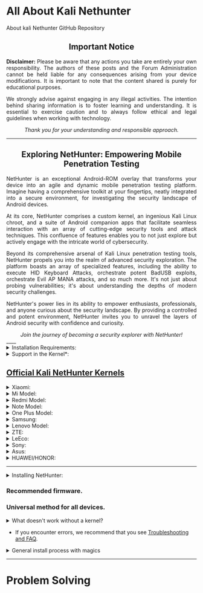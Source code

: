 # All About Kali Nethunter 
About kali Nethunter GitHub Repository 

<div align="center">
  <h2>Important Notice</h2>
</div>

<p align="justify">
  <strong>Disclaimer:</strong> Please be aware that any actions you take are entirely your own responsibility. The authors of these posts and the Forum Administration cannot be held liable for any consequences arising from your device modifications. It is important to note that the content shared is purely for educational purposes.
</p>

<p align="justify">
  We strongly advise against engaging in any illegal activities. The intention behind sharing information is to foster learning and understanding. It is essential to exercise caution and to always follow ethical and legal guidelines when working with technology.
</p>

<div align="center">
  <em>Thank you for your understanding and responsible approach.</em>
</div>

---------
<div align="center">
  <h2>Exploring NetHunter: Empowering Mobile Penetration Testing</h2>
</div>

<p align="justify">
  NetHunter is an exceptional Android-ROM overlay that transforms your device into an agile and dynamic mobile penetration testing platform. Imagine having a comprehensive toolkit at your fingertips, neatly integrated into a secure environment, for investigating the security landscape of Android devices.
</p>

<p align="justify">
  At its core, NetHunter comprises a custom kernel, an ingenious Kali Linux chroot, and a suite of Android companion apps that facilitate seamless interaction with an array of cutting-edge security tools and attack techniques. This confluence of features enables you to not just explore but actively engage with the intricate world of cybersecurity.
</p>

<p align="justify">
  Beyond its comprehensive arsenal of Kali Linux penetration testing tools, NetHunter propels you into the realm of advanced security exploration. The platform boasts an array of specialized features, including the ability to execute HID Keyboard Attacks, orchestrate potent BadUSB exploits, orchestrate Evil AP MANA attacks, and so much more. It's not just about probing vulnerabilities; it's about understanding the depths of modern security challenges.
</p>

<p align="justify">
  NetHunter's power lies in its ability to empower enthusiasts, professionals, and anyone curious about the security landscape. By providing a controlled and potent environment, NetHunter invites you to unravel the layers of Android security with confidence and curiosity.
</p>

<div align="center">
  <em>Join the journey of becoming a security explorer with NetHunter!</em>
</div>
____

<details>
<summary>Installation Requirements:</summary>

- A device with a minimum of 8GB of available storage space.
- Custom recovery installed on your device.
- A kernel with support for * feature (specific to your use case).
- Familiarity with flashing devices.
- Proficiency in working with Linux from the terminal.

</details>
<details>
<summary>Support in the Kernel*:</summary>

- Network adapters support (rtl, broadcom - outdated, bluetooth)
- HID, rndis support (possibly in conjunction with qcrndis)
- Mass Storage: FunctionFS support
- OTG (USB Power) support
- HackRF support (if possible)
- System V IPC support
- Preferably without panic on oops

</details>

## [Official Kali NetHunter Kernels](https://stats.nethunter.com/kernels.html)

<details>
<summary>Xiaomi:</summary>

- Poco Model
- Pocophone
- NetHunter-Enabled Kernel for Poco X3 Pro
- NetHunter-Enabled Kernel for Poco X3 Pro
- Poco X3 NFC / Poco X3
- Poco X3
- Poco x3 OSS
- Poco F1 (beryllium) -1
- Poco F3 (alioth/alioth-in)
- Nethunter-enabled kernel for Poco x3 pro (vayu)

</details>
<details>
<summary>Mi Model:</summary>

- Xiaomi Mi 10i 5G (Gauguinpro)
- Xiaomi Mi Max (hydrogen)
- Xiaomi Mi 8 (dipper)
- Mi A1
- Xiaomi Mi 8 Pro (equuleus)
- Xiaomi Mi 9T
- Mi max 3(nitrogen)

</details>
<details>
<summary>Redmi Model:</summary>

- Xiaomi Redmi 8a / Redmi 8
- Xiaomi Redmi 5 (rosy)
- Xiaomi Redmi 5 Plus (vince)
- Xiaomi Redmi 5 Plus / Note 5 India (vince)
- Xiaomi Redmi 5 Plus / Note 5 (vince) India
- Xiaomi Redmi 5 Plus (vince)
- Xiaomi Redmi 4A (rolex)
- Xiaomi Redmi 4A (rolex)
- Xiaomi Redmi 4X (santoni)
- Xiaomi Redmi 3S, 3X (land) +1
- Xiaomi Redmi 3/3 Pro (ido)
- Redmi 10 (selene)

</details>

<details>
<summary>Note Model:</summary>

- Xiaomi Redmi Note 10 Pro
- Xiaomi Redmi Note 7 (lavender)
- Xiaomi Redmi Note 7 stormhunter
- Xiaomi Redmi Note 9 Pro
- Xiaomi Redmi Note 7 Pro (violet)
- Xiaomi Redmi Note 6 Pro (tulip)
- Xiaomi Redmi Note 5 (whyred)
- Xiaomi Redmi Note 5 (Android 10 + HID)
- Xiaomi Redmi Note 5 Pro (Xiaomi Redmi Note 5 Global / China) (whyred)
- Xiaomi Redmi Note 4 (nikel) Snapdragon
- Xiaomi Redmi Note 4X (mido) Snapdragon
- Redmi 8 Note
- Redmi Note 8T
- Redmi Note 8 Pro
- Redmi Note 8 Pro Helium
- Xiaomi Redmi Note 4X (mido) Snapdragon
- Redmi Note 10 Pro (sweet)
- Xiaomi Redmi Note 4 [Snapdragon] (mido)
- Xiaomi Redmi Note 6 Pro

</details>

<details>
<summary>One Plus Model:</summary>

- One Plus 7
- OnePlus 7T Pro
- OnePlus 8/8pro/8T/9R (opkona)

</details>

<details>
<summary>Samsung:</summary>

- Samsung Galaxy Note 4 (SM-N910C)

</details>

<details>
<summary>Lenovo Model:</summary>

- Lenovo ZUK Z2 Plus (z2_plus)
- Lenovo Vibe S1

</details>

<details>
<summary>ZTE:</summary>

- ZTE Axon Mini

</details>

<details>
<summary>LeEco:</summary>

- LeEco Cool 1 (C106/C103/R116)
- LeEco Le 2 / LeEco Le S3 (X520 / X526 / X527 / X522)
- Leeco Le 2 (s2) Android 11(R)

</details>

<details>
<summary>Sony:</summary>

- Sony Xperia Z
- Sony Xperia XA1 Plus (Teak)

</details>

<details>
<summary>Asus:</summary>

- Asus Zenfone Max Pro M1

</details>

<details>
<summary>HUAWEI/HONOR:</summary>

- Huawei Honor Y7 2018/7C/7A Pro

</details>

___
<details>
<summary>Installing NetHunter:</summary>

- Installation requires installed Busybox (preferably in /system/xbin), also root rights.
- Device selection for NetHunter.
- <details>
<summary>A small lyrical digression:</summary>

I think that most of you know that mobile devices have 2 main manufacturers of processors: Qualcomm and MediaTek (MTK). Some have injections (you need a qucacld-2 driver) and HID, unlike devices with chips from MTK.

Also, if you have not bought a device yet, then either choose the device where the core for NH is already ready, or order from the craftsmen for + -30 $ (2.2k₽), or after buying the device, assemble the core yourself.

If you are a professional pentester, then I advise you to pay attention to the devices whose main OS is Linux. For example:
- PinePhone (PDA or smartphone with Linux)
- Librem 5 (PDA or smartphone with Linux)
- Raspberry Pi (ARM based mini PC)
- Orange Pi (ARM based mini PC)

</details>

### Recommended firmware.
### Universal method for all devices.
<details>
<summary>What doesn't work without a kernel?</summary>

1. Wifi/Bluetooth/RF adapters
2. Bluetooth
3. HID/RNDIS

</details>

- If you encounter errors, we recommend that you see [Troubleshooting and FAQ](troubleshooting-faq-link).

</details>

<details> <summary>General install process with magics</summary>  

If you want to use Kali NetHunter, you must install Busybox  on your phone, Busybox  is not provided in the kernel file, if provided then check and no need to install separately. If you want you can install Busybox  from playstore or flash Busybox  zip through magisk. I would suggest flashing the zip! 

## For Zip busybox: [![](https://img.shields.io/badge/Busybox-A12-blue)](https://github.com/masshuvo/Nethunter_kernel_Gauguinpro/releases/download/Busybox12/Busybox-for-Android-NDK_1.34.1_.13412.zip)
https://github.com/Magisk-Modules-Repo/busybox-ndk
https://github.com/meefik/busybox

## Download and setup some Busybox  for your phone that works on your phone: 

🖇️

1.  https://play.google.com/store/apps/details?id=stericson.busybox

2. https://play.google.com/store/apps/details?id=com.jrummy.busybox.installer

3. https://play.google.com/store/apps/details?id=ru.meefik.busybox


## After flashing Busybox  or after installing Busybox  from playstore and setup, you can check if Busybox  is installed on your phone with this application: 

OnePlus's Kali Nethunter Rom includes busybox, Wifi framework, provided by developers. No need to install them separately if provided by developers. 

🖇️ https://play.google.com/store/apps/details?id=com.joeykrim.rootcheck


Once this is done, if you want to do wifi testing from your phone / use wifi adapter / bluetooth adapter / HID Device / Rucky / rubber ducky / USB HUMAN INTERFACE DEVICE / then flash the wifi framework zip using magisk 

 Flashing this framework zip is mandatory for doing all kinds of hardware related testing through your mobile.
 [![](https://img.shields.io/badge/W_F_W-v1-blue)](https://github.com/masshuvo/Nethunter_kernel_Gauguinpro/releases/download/wi-fi_framework/Wireless_Firmware_for_Nethunter.zip)
 
## Link above 🖇️🖇️
https://forum.xda-developers.com/t/module-wireless-firmware-for-nethunter.3857465/

https://github.com/rithvikvibhu/nh-magisk-wifi-firmware

## If you don't know how to flash Wi-Fi framework with magisk then you can watch this video of mine
https://youtu.be/Ssgt1viwb2U


## Download Kali Nethunter latest version 
https://kali.download/nethunter-images/

----------------------------------------------------------------------------------------
after flash kali netHunter than you need to give permissionpermission to use kali netHunter: 

<code> If there is no problem to open terminal and permission is already given in your Kali Nethunter then I don't need to follow this procedure separately!  That's why I said that there are some ROMs that are only for using Kali Nethunter, if you have downloaded and used any such ROM then you don't need to follow this procedure. </code>
**Open kali terminal**


**click Androidsu**

``` echo "FIX NETHUNTER PERMISSIONS"

echo "in Android 12"

pm grant com.offsec.nethunter android.permission.ACCESS_FINE_LOCATION 

pm grant com.offsec.nethunter android.permission.ACCESS_COARSE_LOCATION

 pm grant com.offsec.nethunter android.permission.READ_EXTERNAL_STORAGE

 pm grant com.offsec.nethunter android.permission.WRITE_EXTERNAL_STORAGE

 pm grant com.offsec.nethunter com.offsec.nhterm.permission.RUN_SCRIPT 

pm grant com.offsec.nethunter com.offsec.nhterm.permission.RUN_SCRIPT_SU

 pm grant com.offsec.nethunter com.offsec.nhterm.permission.RUN_SCRIPT_NH

 pm grant com.offsec.nethunter com.offsec.nhterm.permission.RUN_SCRIPT_NH_LOGIN

clear

sleep 3

echo "done"
```
**copy and past : Entar.**

After doing this you need to give internet permission.

**Open Kali Terminal**

**click Root**
**Copy 👇 and Past and Enter:**

```groupadd -g 3003 aid_inet && usermod -G nogroup -g aid_inet _apt

echo 'APT::Sandbox::User "root";' > /etc/apt/apt.conf.d/01-android-nosandbox 
```


Before we start testing web applications' security, we need to be sure that we have all the necessary up-to-date tools. This recipe covers the basic task of keeping Kali Nethunter and its tools at their most recent versions.

How to do it...

Once you have a working instance of Kali Nethunter up and running, perform the following steps:

Log in as a root on Kali Nethunter; the default password is "toor", without the quotes. You can also use su to switch the user or sudo to execute single commands if using a regular user is preferred instead of root.

Open a terminal.

Run the apt-get update command. This will download the updated list of packages (applications and tools) that are available to install.

```apt-get update```

Once the update is finished, run the following command to update non-system packages to their last stable version:

```apt-get upgrade```

When asked to continue, press Y and then press Enter.

Next, let's upgrade our system. Type the following command and press Enter:

```apt-get dist-upgrade```


  
</Details>

____

# Problem Solving

